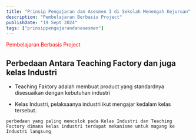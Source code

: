 ```yaml
---
title: "Prinsip Pengajaran dan Asesmen I di Sekolah Menengah Kejuruan"
description: "Pembelajaran Berbasis Project"
publishDate: "19 Sept 2024"
tags: ["prinsippengajarandanasesmen"]
---
```


<span style="color: red;">Pembelajaran Berbasis Project</span>


## Perbedaan Antara Teaching Factory dan juga kelas Industri

- Teaching Faktory adalah membuat product yang standardnya disesuaikan dengan kebutuhan industri

- Kelas Industri, pelaksaanya industri ikut mengajar kedalam kelas tersebut. 

`perbedaan yang paling mencolok pada Kelas Industri dan Teaching Factory dimana kelas industri terdapat mekanisme untuk magang ke Industri langsung`